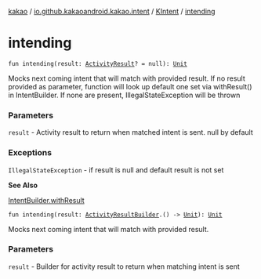 [kakao](../../index.md) / [io.github.kakaoandroid.kakao.intent](../index.md) / [KIntent](index.md) / [intending](./intending.md)

# intending

`fun intending(result: `[`ActivityResult`](https://developer.android.com/reference/android/app/Instrumentation/ActivityResult.html)`? = null): `[`Unit`](https://kotlinlang.org/api/latest/jvm/stdlib/kotlin/-unit/index.html)

Mocks next coming intent that will match with provided result.
If no result provided as parameter, function will look up default one
set via withResult() in IntentBuilder. If none are present, IllegalStateException
will be thrown

### Parameters

`result` - Activity result to return when matched intent is sent. null by default

### Exceptions

`IllegalStateException` - if result is null and default result is not set

**See Also**

[IntentBuilder.withResult](../-intent-builder/with-result.md)

`fun intending(result: `[`ActivityResultBuilder`](../-activity-result-builder/index.md)`.() -> `[`Unit`](https://kotlinlang.org/api/latest/jvm/stdlib/kotlin/-unit/index.html)`): `[`Unit`](https://kotlinlang.org/api/latest/jvm/stdlib/kotlin/-unit/index.html)

Mocks next coming intent that will match with provided result.

### Parameters

`result` - Builder for activity result to return when matching intent is sent